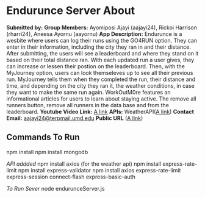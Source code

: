 # Endurunce Server About

**Submitted by:** 
**Group Members:** Ayomiposi Ajayi (aajayi24), Rickoi Harrison (rharri24), Aneesa Ayornu (aayornu)
**App Description:**  Endurunce is a wesbite where users can log their runs using the GO4RUN option. They can enter in their information, including the city they ran in and their distance. After submitting, the users will see a leaderboard and where they stand on it based on their total distance ran. With each updated run a user gives, they can increase or lessen their postion on the leaderboard. Then, with the MyJourney option, users can look themseleves up to see all their previous run. MyJourney tells them when they completed the run, their distance and time, and depending on the city they ran it, the weather conditions, in case they want to make the same run again. WorkOutM0re features an informational articles for users to learn about staying active. The remove all runners button, remove all runners in the data base and from the leaderboard.
**Youtube Video Link:** [A link]()
**APIs:** WeatherAPI([A link](https://openweathermap.org/api))
**Contact Email:** aajayi24@terpmail.umd.edu
**Public URL** ([A link]())

## Commands To Run

npm install 
npm install mongodb

*API addded*
npm install axios (for the weather api) 
npm install express-rate-limit 
npm install express-validator 
npm install axios express-rate-limit express-session connect-flash express-basic-auth

*To Run Sever*
node endurunceServer.js <portNumber>



